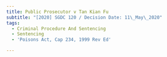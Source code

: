 ```yaml
---
title: Public Prosecutor v Tan Kian Fu
subtitle: "[2020] SGDC 120 / Decision Date: 11\_May\_2020"
tags:
  - Criminal Procedure And Sentencing
  - Sentencing
  - 'Poisons Act, Cap 234, 1999 Rev Ed'

---
```

